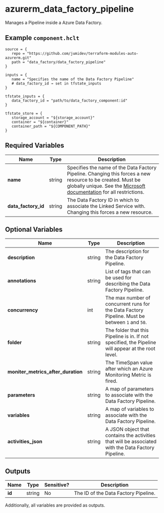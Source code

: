 # azurerm_data_factory_pipeline

Manages a Pipeline inside a Azure Data Factory.

## Example `component.hclt`

```hcl
source = {
   repo = "https://github.com/jumidev/terraform-modules-auto-azurerm.git"   
   path = "data_factory/data_factory_pipeline"   
}

inputs = {
   name = "Specifies the name of the Data Factory Pipeline"   
   # data_factory_id → set in tfstate_inputs
}

tfstate_inputs = {
   data_factory_id = "path/to/data_factory_component:id"   
}

tfstate_store = {
   storage_account = "${storage_account}"   
   container = "${container}"   
   container_path = "${COMPONENT_PATH}"   
}

```

## Required Variables

| Name | Type |  Description |
| ---- | --------- |  ----------- |
| **name** | string |  Specifies the name of the Data Factory Pipeline. Changing this forces a new resource to be created. Must be globally unique. See the [Microsoft documentation](https://docs.microsoft.com/azure/data-factory/naming-rules) for all restrictions. | 
| **data_factory_id** | string |  The Data Factory ID in which to associate the Linked Service with. Changing this forces a new resource. | 

## Optional Variables

| Name | Type |  Description |
| ---- | --------- |  ----------- |
| **description** | string |  The description for the Data Factory Pipeline. | 
| **annotations** | string |  List of tags that can be used for describing the Data Factory Pipeline. | 
| **concurrency** | int |  The max number of concurrent runs for the Data Factory Pipeline. Must be between `1` and `50`. | 
| **folder** | string |  The folder that this Pipeline is in. If not specified, the Pipeline will appear at the root level. | 
| **moniter_metrics_after_duration** | string |  The TimeSpan value after which an Azure Monitoring Metric is fired. | 
| **parameters** | string |  A map of parameters to associate with the Data Factory Pipeline. | 
| **variables** | string |  A map of variables to associate with the Data Factory Pipeline. | 
| **activities_json** | string |  A JSON object that contains the activities that will be associated with the Data Factory Pipeline. | 



## Outputs

| Name | Type | Sensitive? | Description |
| ---- | ---- | --------- | --------- |
| **id** | string | No  | The ID of the Data Factory Pipeline. | 

Additionally, all variables are provided as outputs.
